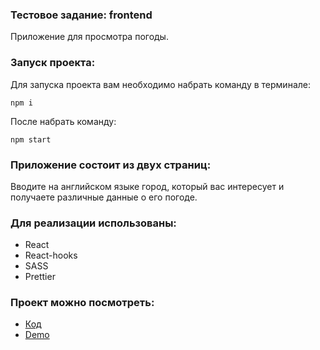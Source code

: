 ### Тестовое задание: frontend

Приложение для просмотра погоды.

### Запуск проекта:

Для запуска проекта вам необходимо набрать команду в терминале:

`npm i`

После набрать команду:

`npm start`


### Приложение состоит из двух страниц:

Вводите на английском языке город, который вас интересует и получаете различные данные о его погоде.

### Для реализации использованы:
- React
- React-hooks
- SASS
- Prettier

### Проект можно посмотреть:
- [Код](https://github.com/Magomed-Suleymanov/Weather-app) 
- [Demo](https://radiant-river-35638.herokuapp.com/)


